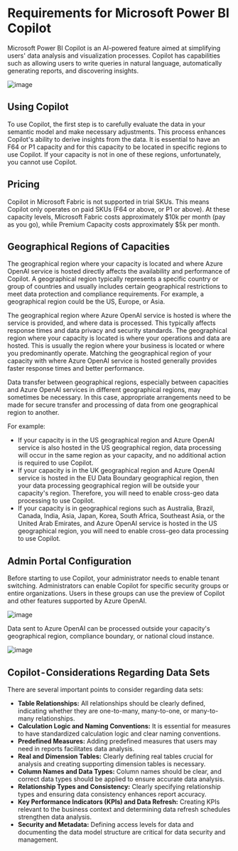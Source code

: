 # Requirements for Microsoft Power BI Copilot

Microsoft Power BI Copilot is an AI-powered feature aimed at simplifying users' data analysis and visualization processes. Copilot has capabilities such as allowing users to write queries in natural language, automatically generating reports, and discovering insights.

![image](https://github.com/aysegulyigitbi/Powerbi/assets/127193220/f5d5bd07-3646-482b-b10a-b39b013b7d98)


## Using Copilot

To use Copilot, the first step is to carefully evaluate the data in your semantic model and make necessary adjustments. This process enhances Copilot's ability to derive insights from the data. It is essential to have an F64 or P1 capacity and for this capacity to be located in specific regions to use Copilot. If your capacity is not in one of these regions, unfortunately, you cannot use Copilot.

## Pricing

Copilot in Microsoft Fabric is not supported in trial SKUs. This means Copilot only operates on paid SKUs (F64 or above, or P1 or above). At these capacity levels, Microsoft Fabric costs approximately $10k per month (pay as you go), while Premium Capacity costs approximately $5k per month.

## Geographical Regions of Capacities

The geographical region where your capacity is located and where Azure OpenAI service is hosted directly affects the availability and performance of Copilot. A geographical region typically represents a specific country or group of countries and usually includes certain geographical restrictions to meet data protection and compliance requirements. For example, a geographical region could be the US, Europe, or Asia.

The geographical region where Azure OpenAI service is hosted is where the service is provided, and where data is processed. This typically affects response times and data privacy and security standards. The geographical region where your capacity is located is where your operations and data are hosted. This is usually the region where your business is located or where you predominantly operate. Matching the geographical region of your capacity with where Azure OpenAI service is hosted generally provides faster response times and better performance.

Data transfer between geographical regions, especially between capacities and Azure OpenAI services in different geographical regions, may sometimes be necessary. In this case, appropriate arrangements need to be made for secure transfer and processing of data from one geographical region to another.

For example:
- If your capacity is in the US geographical region and Azure OpenAI service is also hosted in the US geographical region, data processing will occur in the same region as your capacity, and no additional action is required to use Copilot.
- If your capacity is in the UK geographical region and Azure OpenAI service is hosted in the EU Data Boundary geographical region, then your data processing geographical region will be outside your capacity's region. Therefore, you will need to enable cross-geo data processing to use Copilot.
- If your capacity is in geographical regions such as Australia, Brazil, Canada, India, Asia, Japan, Korea, South Africa, Southeast Asia, or the United Arab Emirates, and Azure OpenAI service is hosted in the US geographical region, you will need to enable cross-geo data processing to use Copilot.

## Admin Portal Configuration

Before starting to use Copilot, your administrator needs to enable tenant switching. Administrators can enable Copilot for specific security groups or entire organizations. Users in these groups can use the preview of Copilot and other features supported by Azure OpenAI.

![image](https://github.com/aysegulyigitbi/Powerbi/assets/127193220/42296293-fb11-4e60-9b65-60cbb4a75abf)


Data sent to Azure OpenAI can be processed outside your capacity's geographical region, compliance boundary, or national cloud instance.

![image](https://github.com/aysegulyigitbi/Powerbi/assets/127193220/d6a8b1f3-1e1e-4983-a101-e7c9d35dc5ce)


## Copilot - Considerations Regarding Data Sets

There are several important points to consider regarding data sets:

- **Table Relationships:** All relationships should be clearly defined, indicating whether they are one-to-many, many-to-one, or many-to-many relationships.
- **Calculation Logic and Naming Conventions:** It is essential for measures to have standardized calculation logic and clear naming conventions.
- **Predefined Measures:** Adding predefined measures that users may need in reports facilitates data analysis.
- **Real and Dimension Tables:** Clearly defining real tables crucial for analysis and creating supporting dimension tables is necessary.
- **Column Names and Data Types:** Column names should be clear, and correct data types should be applied to ensure accurate data analysis.
- **Relationship Types and Consistency:** Clearly specifying relationship types and ensuring data consistency enhances report accuracy.
- **Key Performance Indicators (KPIs) and Data Refresh:** Creating KPIs relevant to the business context and determining data refresh schedules strengthen data analysis.
- **Security and Metadata:** Defining access levels for data and documenting the data model structure are critical for data security and management.
